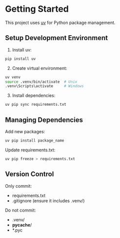 # Getting Started

This project uses [uv](https://github.com/astral-sh/uv) for Python package management.

## Setup Development Environment

1. Install uv:
```bash
pip install uv
```

2. Create virtual environment:
```bash
uv venv
source .venv/bin/activate  # Unix
.venv\Scripts\activate     # Windows
```

3. Install dependencies:
```bash
uv pip sync requirements.txt
```

## Managing Dependencies

Add new packages:
```bash
uv pip install package_name
```

Update requirements.txt:
```bash
uv pip freeze > requirements.txt
```

## Version Control

Only commit:
- requirements.txt
- .gitignore (ensure it includes .venv/)

Do not commit:
- .venv/
- __pycache__/
- *.pyc
